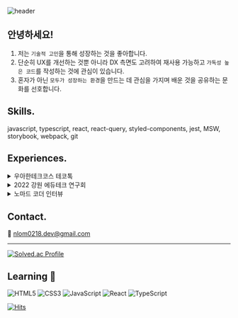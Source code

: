 ![header](https://capsule-render.vercel.app/api?type=waving&color=auto&text=Hello%20Everyone👋&fontColor=2B7DE9&animation=fadeIn)

## 안녕하세요!

1. 저는 `기술적 고민`을 통해 성장하는 것을 좋아합니다.
2. 단순히 UX를 개선하는 것뿐 아니라 DX 측면도 고려하여 재사용 가능하고 `가독성 높은 코드`를 작성하는 것에 관심이 있습니다.
3. 혼자가 아닌 `모두가 성장하는 환경`을 만드는 데 관심을 가지며 배운 것을 공유하는 문화를 선호합니다.

## Skills.

javascript, typescript, react, react-query, styled-components, jest, MSW, storybook, webpack, git

## Experiences.

<details>
<summary>우아한테크코스 테코톡</summary>
<div>
리액트에서 Errorboundary를 통해 에러핸들링을 하는 방법을 주제로 테코톡 발표 진행. 복잡 해지는 서비스에 맞게 Custom Error Code를 사용하고 관심사로 분리된 Errorboundary를 어 떻게 프로젝트에 적용할 수 있는지 소개.
  
<a href="https://www.youtube.com/watch?v=89WK1xJ7CMU" target="_blank">테코톡 영상 바로가기</a>
</div>
</details>

<details>
<summary>2022 강원 에듀테크 연구회</summary>
<div>
프로그래밍에 관심이 있는 주변 선생님들 대상으로 프로그래밍을 배울 수 있는 강의를 기획 및 진행. 이를 바탕으로 아침 활동 시간에 활용할 수 있는 단체 숫자야구 게임을 개발.
</div>
</details>

<details>
<summary>노마드 코더 인터뷰</summary>
<div>
온라인 강의 플랫폼이자 개발자 커뮤니티인 nomadcoders에서 인터뷰 진행. 프로그래밍 공부 를 시작한 계기와 티처캔 프로젝트에 대한 경험을 공유.

<a href="https://nomadcoders.co/community/thread/5519" target="_blank">노마드코더 인터뷰 바로가기</a>
</div>
</details>

## Contact.

📧 nlom0218.dev@gmail.com

---

[![Solved.ac Profile](http://mazassumnida.wtf/api/v2/generate_badge?boj=nlom0218)](https://solved.ac/nlom0218/)

## Learning 🚀
![HTML5](https://img.shields.io/badge/HTML-E34F26?style=flat-square&logo=HTML5&logoColor=white)
![CSS3](https://img.shields.io/badge/CSS3-1572B6?style=flat-square&logo=CSS3&logoColor=white)
![JavaScript](https://img.shields.io/badge/JavaScript-F7DF1E?style=flat-square&logo=JavaScript&logoColor=black)
![React](https://img.shields.io/badge/React-61DAFB?style=flat-square&logo=React&logoColor=white)
![TypeScript](https://img.shields.io/badge/TypeScript-3178C6?style=flat-square&logo=TypeScript&logoColor=white)


[![Hits](https://hits.seeyoufarm.com/api/count/incr/badge.svg?url=https%3A%2F%2Fgithub.com%2Fnlom0218&count_bg=%2379C83D&title_bg=%23555555&icon=github.svg&icon_color=%23E7E7E7&title=hits&edge_flat=false)](https://hits.seeyoufarm.com)
